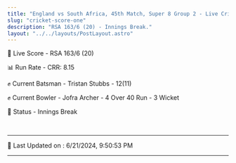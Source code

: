```yaml
---
title: "England vs South Africa, 45th Match, Super 8 Group 2 - Live Cricket Score"
slug: "cricket-score-one"
description: "RSA 163/6 (20) - Innings Break."
layout: "../../layouts/PostLayout.astro"
---
```


🔴 Live Score - RSA 163/6 (20)  

📊 Run Rate - CRR: 8.15  

✊ Current Batsman - Tristan Stubbs - 12(11)  

✊ Current Bowler - Jofra Archer - 4 Over 40 Run - 3 Wicket  

📑 Status - Innings Break

<br />

***

📝 Last Updated on : 6/21/2024, 9:50:53 PM

***

